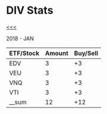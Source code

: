 DIV Stats
======

[<<<](https://github.com/ttltrk/ELSE/blob/master/CRD/DIV/CRD.MD)

2018 - JAN

| ETF/Stock | Amount   | Buy/Sell | 
|-----------|----------|----------|
| EDV       | 3        | +3       | 
| VEU       | 3        | +3       | 
| VNQ       | 3        | +3       | 
| VTI       | 3        | +3       | 
|__sum      | 12       | +12      |
